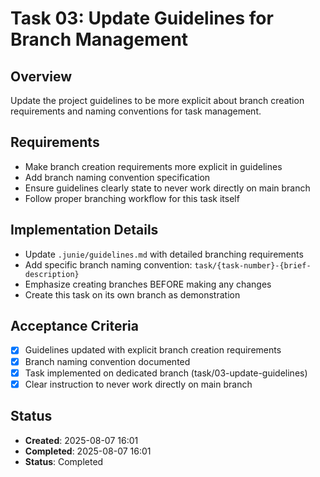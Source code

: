 # Task 03: Update Guidelines for Branch Management

## Overview
Update the project guidelines to be more explicit about branch creation requirements and naming conventions for task management.

## Requirements
- Make branch creation requirements more explicit in guidelines
- Add branch naming convention specification
- Ensure guidelines clearly state to never work directly on main branch
- Follow proper branching workflow for this task itself

## Implementation Details
- Update `.junie/guidelines.md` with detailed branching requirements
- Add specific branch naming convention: `task/{task-number}-{brief-description}`
- Emphasize creating branches BEFORE making any changes
- Create this task on its own branch as demonstration

## Acceptance Criteria
- [x] Guidelines updated with explicit branch creation requirements
- [x] Branch naming convention documented
- [x] Task implemented on dedicated branch (task/03-update-guidelines)
- [x] Clear instruction to never work directly on main branch

## Status
- **Created**: 2025-08-07 16:01
- **Completed**: 2025-08-07 16:01
- **Status**: Completed
